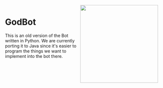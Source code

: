 <img align="right" src="https://overview-ow.com/rasberryKai/Icons/gott.png" height="256" width="256">

# GodBot
This is an old version of the Bot written in Python. We are currently porting it to Java since it's easier to program the things we want to implement into the bot there.
